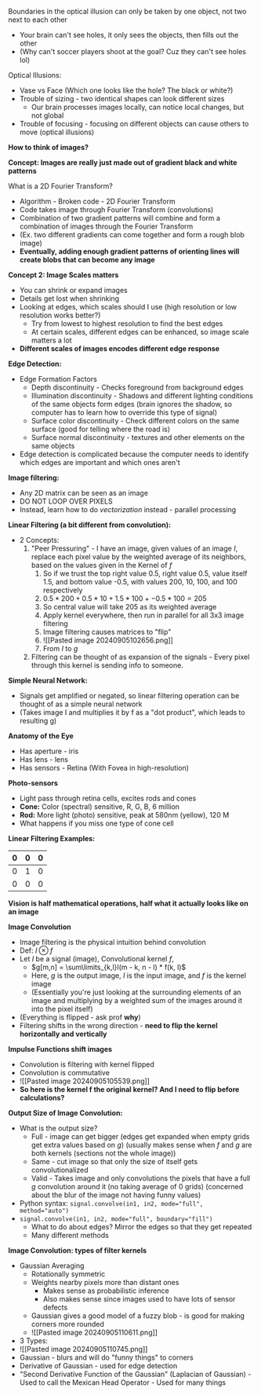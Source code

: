 Boundaries in the optical illusion can only be taken by one object, not two next to each other
- Your brain can't see holes, it only sees the objects, then fills out the other
- (Why can't soccer players shoot at the goal? Cuz they can't see holes lol)

Optical Illusions:
- Vase vs Face (Which one looks like the hole? The black or white?)
- Trouble of sizing - two identical shapes can look different sizes
	- Our brain processes images locally, can notice local changes, but not global
- Trouble of focusing - focusing on different objects can cause others to move (optical illusions)

**How to think of images?**

**Concept: Images are really just made out of gradient black and white patterns** 

What is a 2D Fourier Transform?
- Algorithm - Broken code - 2D Fourier Transform
- Code takes image through Fourier Transform (convolutions)
- Combination of two gradient patterns will combine and form a combination of images through the Fourier Transform
- (Ex. two different gradients can come together and form a rough blob image)
- **Eventually, adding enough gradient patterns of orienting lines will create blobs that can become any image**

**Concept 2: Image Scales matters**
- You can shrink or expand images
- Details get lost when shrinking
- Looking at edges, which scales should I use (high resolution or low resolution works better?)
	- Try from lowest to highest resolution to find the best edges
	- At certain scales, different edges can be enhanced, so image scale matters a lot
- **Different scales of images encodes different edge response**

**Edge Detection:**
- Edge Formation Factors
	- Depth discontinuity - Checks foreground from background edges
	- Illumination discontinuity - Shadows and different lighting conditions of the same objects form edges (brain ignores the shadow, so computer has to learn how to override this type of signal)
	- Surface color discontinuity - Check different colors on the same surface (good for telling where the road is)
	- Surface normal discontinuity - textures and other elements on the same objects
- Edge detection is complicated because the computer needs to identify which edges are important and which ones aren't

**Image filtering:**
- Any 2D matrix can be seen as an image
- DO NOT LOOP OVER PIXELS
- Instead, learn how to do *vectorization* instead - parallel processing

**Linear Filtering (a bit different from convolution):**
- 2 Concepts:
	1. "Peer Pressuring" - I have an image, given values of an image $I$, replace each pixel value by the weighted average of its neighbors, based on the values given in the Kernel of $f$
		1. So if we trust the top right value 0.5, right value 0.5, value itself 1.5, and bottom value -0.5, with values 200, 10, 100, and 100 respectively
		2. $0.5 * 200 + 0.5 * 10 + 1.5 * 100 + -0.5 * 100 = 205$
		3. So central value will take 205 as its weighted average
		4. Apply kernel everywhere, then run in parallel for all 3x3 image filtering
		5. Image filtering causes matrices to "flip"
		6. ![[Pasted image 20240905102656.png]]
		7. From $I$ to $g$
	2. Filtering can be thought of as expansion of the signals - Every pixel through this kernel is sending info to someone.

**Simple Neural Network:**
- Signals get amplified or negated, so linear filtering operation can be thought of as a simple neural network
- (Takes image I and multiplies it by f as a "dot product", which leads to resulting g)

**Anatomy of the Eye**
- Has aperture - iris
- Has lens - lens
- Has sensors - Retina (With Fovea in high-resolution)

**Photo-sensors**
- Light pass through retina cells, excites rods and cones
- **Cone:** Color (spectral) sensitive, R, G, B, 6 million
- **Rod:** More light (photo) sensitive, peak at 580nm (yellow), 120 M
- What happens if you miss one type of cone cell

**Linear Filtering Examples:**

| 0   | 0   | 0   |
| --- | --- | --- |
| 0   | 1   | 0   |
| 0   | 0   | 0   |

**Vision is half mathematical operations, half what it actually looks like on an image**

**Image Convolution**
- Image filtering is the physical intuition behind convolution
- Def: $I \otimes f$
- Let $I$ be a signal (image), Convolutional kernel $f$,
	- $g[m,n] = \sum\limits_{k,l}I(m - k, n - l) * f(k, l)$
	- Here, $g$ is the output image, $I$ is the input image, and $f$ is the kernel image
	- (Essentially you're just looking at the surrounding elements of an image and multiplying by a weighted sum of the images around it into the pixel itself)
- (Everything is flipped - ask prof **why**)
- Filtering shifts in the wrong direction - **need to flip the kernel horizontally and vertically**

**Impulse Functions shift images**
- Convolution is filtering with kernel flipped
- Convolution is commutative
- ![[Pasted image 20240905105539.png]]
- **So here is the kernel f the original kernel? And I need to flip before calculations?**

**Output Size of Image Convolution:**
- What is the output size?
	- Full - image can get bigger (edges get expanded when empty grids get extra values based on $g$) (usually makes sense when $f$ and $g$ are both kernels (sections not the whole image))
	- Same - cut image so that only the size of itself gets convolutionalized
	- Valid - Takes image and only convolutions the pixels that have a full $g$ convolution around it (no taking average of 0 grids) (concerned about the blur of the image not having funny values)
- Python syntax: `signal.convolve(in1, in2, mode="full", method="auto")`
- `signal.convolve(in1, in2, mode="full", boundary="fill")`
	- What to do about edges? Mirror the edges so that they get repeated
	- Many different methods

**Image Convolution: types of filter kernels**
- Gaussian Averaging
	- Rotationally symmetric
	- Weights nearby pixels more than distant ones
		- Makes sense as probabilistic inference
		- Also makes sense since images used to have lots of sensor defects
	- Gaussian gives a good model of a fuzzy blob - is good for making corners more rounded
	- ![[Pasted image 20240905110611.png]]
- 3 Types:
- ![[Pasted image 20240905110745.png]]
- Gaussian - blurs and will do "funny things" to corners
- Derivative of Gaussian - used for edge detection
- "Second Derivative Function of the Gaussian" (Laplacian of Gaussian) - Used to call the Mexican Head Operator - Used for many things


